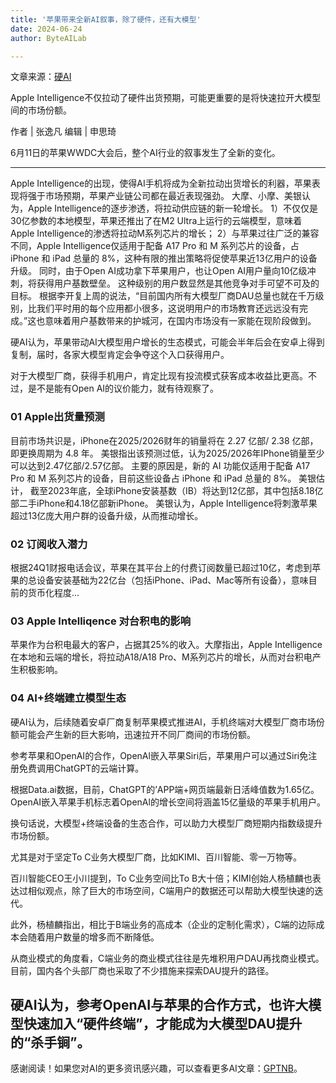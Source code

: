 ```yaml
---
title: '苹果带来全新AI叙事，除了硬件，还有大模型'
date: 2024-06-24
author: ByteAILab

---
```


文章来源：[硬AI](https://mp.weixin.qq.com/s/Jsg45_cJbsk448IqxPb9KA)

Apple Intelligence不仅拉动了硬件出货预期，可能更重要的是将快速拉开大模型间的市场份额。

作者 | 张逸凡
编辑 | 申思琦

6月11日的苹果WWDC大会后，整个AI行业的叙事发生了全新的变化。

---

Apple Intelligence的出现，使得AI手机将成为全新拉动出货增长的利器，苹果表现将强于市场预期，苹果产业链公司都在最近表现强劲。
大摩、小摩、美银认为，Apple Intelligence的逐步渗透，将拉动供应链的新一轮增长。
1）不仅仅是30亿参数的本地模型，苹果还推出了在M2 Ultra上运行的云端模型，意味着Apple Intelligence的渗透将拉动M系列芯片的增长；
2）与苹果过往广泛的兼容不同，Apple Intelligence仅适用于配备 A17 Pro 和 M 系列芯片的设备，占 iPhone 和 iPad 总量的 8%，这种有限的推出策略将促使苹果近13亿用户的设备升级。
同时，由于Open AI成功拿下苹果用户，也让Open AI用户量向10亿级冲刺，将获得用户基数壁垒。
这种级别的用户数显然是其他竞争对手可望不可及的目标。
根据李开复上周的说法，“目前国内所有大模型厂商DAU总量也就在千万级别，比我们平时用的每个应用都小很多，这说明用户的市场教育还远远没有完成。”这也意味着用户基数带来的护城河，在国内市场没有一家能在现阶段做到。

硬AI认为，苹果带动AI大模型用户增长的生态模式，可能会半年后会在安卓上得到复制，届时，各家大模型肯定会争夺这个入口获得用户。

对于大模型厂商，获得手机用户，肯定比现有投流模式获客成本收益比更高。不过，是不是能有Open AI的议价能力，就有待观察了。

### 01 Apple出货量预测
目前市场共识是，iPhone在2025/2026财年的销量将在 2.27 亿部/ 2.38 亿部，即更换周期为 4.8 年。
美银指出该预测过低，认为2025/2026年IPhone销量至少可以达到2.47亿部/2.57亿部。
主要的原因是，新的 AI 功能仅适用于配备 A17 Pro 和 M 系列芯片的设备，目前这些设备占 iPhone 和 iPad 总量的 8%。
美银估计， 截至2023年底，全球iPhone安装基数（IB）将达到12亿部，其中包括8.18亿部二手iPhone和4.18亿部新iPhone。
美银认为，Apple Intelligence将刺激苹果超过13亿庞大用户群的设备升级，从而推动增长。

### 02 订阅收入潜力
根据24Q1财报电话会议，苹果在其平台上的付费订阅数量已超过10亿，考虑到苹果的总设备安装基础为22亿台（包括iPhone、iPad、Mac等所有设备），意味目前的货币化程度...

### 03 Apple Intelliqence 对台积电的影响
苹果作为台积电最大的客户，占据其25%的收入。大摩指出，Apple Intelligence在本地和云端的增长，将拉动A18/A18 Pro、M系列芯片的增长，从而对台积电产生积极影响。

### 04 AI+终端建立模型生态
硬AI认为，后续随着安卓厂商复制苹果模式推进AI，手机终端对大模型厂商市场份额可能会产生新的巨大影响，迅速拉开不同厂商间的市场份额。

参考苹果和OpenAI的合作，OpenAl嵌入苹果Siri后，苹果用户可以通过Siri免注册免费调用ChatGPT的云端计算。

根据Data.ai数据，目前，ChatGPT的’APP端+网页端最新日活峰值数为1.65亿。OpenAI嵌入苹果手机标志着OpenAl的增长空间将涵盖15亿量级的苹果手机用户。

换句话说，大模型+终端设备的生态合作，可以助力大模型厂商短期内指数级提升市场份额。

尤其是对于坚定To C业务大模型厂商，比如KIMI、百川智能、零一万物等。

百川智能CEO王小川提到，To C业务空间比To B大十倍；KIMI创始人杨植麟也表达过相似观点，除了巨大的市场空间，C端用户的数据还可以帮助大模型快速的迭代。

此外，杨植麟指出，相比于B端业务的高成本（企业的定制化需求），C端的边际成本会随着用户数量的增多而不断降低。

从商业模式的角度看，C端业务的商业模式往往是先堆积用户DAU再找商业模式。目前，国内各个头部厂商也采取了不少措施来探索DAU提升的路径。

硬AI认为，参考OpenAI与苹果的合作方式，也许大模型快速加入“硬件终端”，才能成为大模型DAU提升的“杀手锏”。
---
感谢阅读！如果您对AI的更多资讯感兴趣，可以查看更多AI文章：[GPTNB](https://gptnb.com)。
